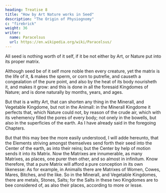 ```yaml
---
heading: Treatise 8
title: "How by Art Nature works in Seed"
description: "The Origin of Physiognomy"
c: "firebrick"
weight: 36
writer:
  name: Paracelsus
  url: https://en.wikipedia.org/wiki/Paracelsus/
---
```



All seed is nothing worth of it self, if it be not either by Art, or Nature put into its proper matrix.

Although seed be of it self more noble then every creature, yet the matrix is the life of it, & makes the sperm, or corn to putrefie, and causeth a congealation of the pure point, and also by the heat of its body nourisheth it, and makes it grow: and this is done in all the foresaid Kingdomes of Nature; and is done naturally by months, years, and ages. 

But that is a witty Art, that can shorten any thing in the Minerall, and Vegetable Kingdome, but not in the Animall: in the Minerall Kingdome it perfects that, which Nature could not, by reason of the crude air, which with its vehemency filled the pores of every body; not onely in the bowells, but also in the superficies of the earth. As I have already said in the foregoing Chapters. 

But that this may bee the more easily understood, I will adde hereunto, that the Elements striving amongst themselves send forth their seed into the Center of the earth, as into their reins; but the Center by help of motion sends it into its Matrix. Now the Matrixes are innumerable, as many Matrixes, as places, one purer then other, and so almost in infinitum. Know therefore, that a pure Matrix will afford a pure conception in its own likenesse: As for example, in Animalls there are Matrixes of Women, Cowes, Mares, Bitches, and the like. So in the Minerall, and Vegetable Kingdomes, there are metals, Stones, Salts; for the Salts in these two Kingdomes are to bee considered of, as also their places, according to more or lesse.


